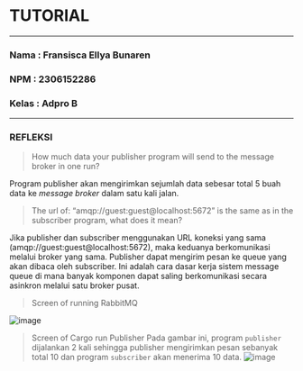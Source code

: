 # TUTORIAL
---
### Nama  : Fransisca Ellya Bunaren
### NPM   : 2306152286
### Kelas : Adpro B
---
### REFLEKSI
> How much data your publisher program will send to the message broker in one run?

Program publisher akan mengirimkan sejumlah data sebesar total  5 buah data ke *message broker* dalam satu kali jalan.

> The url of: “amqp://guest:guest@localhost:5672” is the same as in the subscriber program, what does it mean?

Jika publisher dan subscriber menggunakan URL koneksi yang sama (amqp://guest:guest@localhost:5672), maka keduanya berkomunikasi melalui broker yang sama. Publisher dapat mengirim pesan ke queue yang akan dibaca oleh subscriber. Ini adalah cara dasar kerja sistem message queue di mana banyak komponen dapat saling berkomunikasi secara asinkron melalui satu broker pusat.

> Screen of running RabbitMQ

![image](https://github.com/user-attachments/assets/dc5636e2-9ac9-4f11-a58b-52c412569095)

> Screen of Cargo run Publisher
Pada gambar ini, program `publisher` dijalankan 2 kali sehingga publisher mengirimkan pesan sebanyak total 10 dan program `subscriber` akan menerima 10 data.
![image](https://github.com/user-attachments/assets/9f7efc54-3177-4fe2-8d61-d63b92b1d36e)